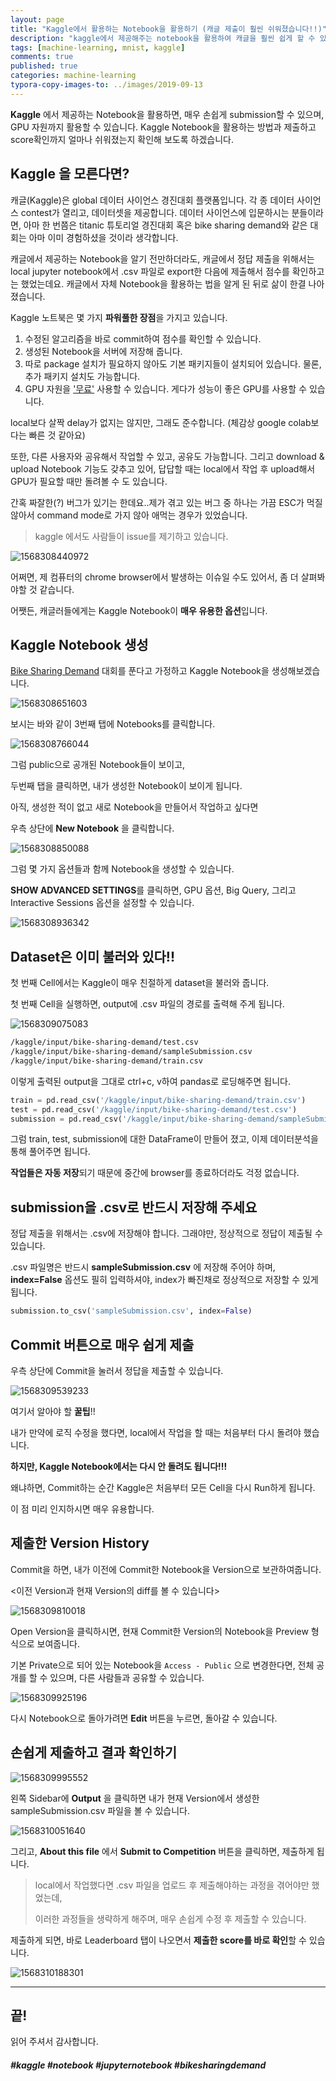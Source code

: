 ```yaml
---
layout: page
title: "Kaggle에서 활용하는 Notebook을 활용하기 (캐글 제출이 훨씬 쉬워졌습니다!!)"
description: "kaggle에서 제공해주는 notebook을 활용하여 캐글을 훨씬 쉽게 할 수 있는 방법에 대하여 알아보겠습니다."
tags: [machine-learning, mnist, kaggle]
comments: true
published: true
categories: machine-learning
typora-copy-images-to: ../images/2019-09-13
---
```




**Kaggle** 에서 제공하는 Notebook을 활용하면, 매우 손쉽게 submission할 수 있으며, GPU 자원까지 활용할 수 있습니다. Kaggle Notebook을 활용하는 방법과 제출하고 score확인까지 얼마나 쉬워졌는지 확인해 보도록 하겠습니다.



## Kaggle 을 모른다면?

캐글(Kaggle)은 global 데이터 사이언스 경진대회 플랫폼입니다. 각 종 데이터 사이언스 contest가 열리고, 데이터셋을 제공합니다. 데이터 사이언스에 입문하시는 분들이라면, 아마 한 번쯤은 titanic 튜토리얼 경진대회 혹은 bike sharing demand와 같은 대회는 아마 이미 경험하셨을 것이라 생각합니다.

캐글에서 제공하는 Notebook을 알기 전만하더라도, 캐글에서 정답 제출을 위해서는 local jupyter notebook에서 .csv 파일로 export한 다음에 제출해서 점수를 확인하고는 했었는데요. 캐글에서 자체 Notebook을 활용하는 법을 알게 된 뒤로 삶이 한결 나아졌습니다.

Kaggle 노트북은 몇 가지 **파워풀한 장점**을 가지고 있습니다.

1. 수정된 알고리즘을 바로 commit하여 점수를 확인할 수 있습니다.
2. 생성된 Notebook을 서버에 저장해 줍니다.
3. 따로 package 설치가 필요하지 않아도 기본 패키지들이 설치되어 있습니다. 물론, 추가 패키지 설치도 가능합니다.
4. GPU 자원을 <u>'무료'</u> 사용할 수 있습니다. 게다가 성능이 좋은 GPU를 사용할 수 있습니다.



local보다 살짝 delay가 없지는 않지만, 그래도 준수합니다. (체감상 google colab보다는 빠른 것 같아요)

또한, 다른 사용자와 공유해서 작업할 수 있고, 공유도 가능합니다. 그리고 download & upload Notebook 기능도 갖추고 있어, 답답할 때는 local에서 작업 후 upload해서 GPU가 필요할 때만 돌려볼 수 도 있습니다.

간혹 짜잘한(?) 버그가 있기는 한데요..제가 겪고 있는 버그 중 하나는 가끔 ESC가 먹질 않아서 command mode로 가지 않아 애먹는 경우가 있었습니다.



>  kaggle 에서도 사람들이 issue를 제기하고 있습니다.

![1568308440972](../images/2019-09-13/1568308440972.png)



어쩌면, 제 컴퓨터의 chrome browser에서 발생하는 이슈일 수도 있어서, 좀 더 살펴봐야할 것 같습니다.

어쨋든, 캐글러들에게는 Kaggle Notebook이 **매우 유용한 옵션**입니다.



## Kaggle Notebook 생성



[Bike Sharing Demand](https://www.kaggle.com/c/bike-sharing-demand) 대회를 푼다고 가정하고 Kaggle Notebook을 생성해보겠습니다.

![1568308651603](../images/2019-09-13/1568308651603.png)



보시는 바와 같이 3번째 탭에 Notebooks를 클릭합니다.



![1568308766044](../images/2019-09-13/1568308766044.png)



그럼 public으로 공개된 Notebook들이 보이고,

두번째 탭을 클릭하면, 내가 생성한 Notebook이 보이게 됩니다.

아직, 생성한 적이 없고 새로 Notebook을 만들어서 작업하고 싶다면

우측 상단에 **New Notebook** 을 클릭합니다.

![1568308850088](../images/2019-09-13/1568308850088.png)



그럼 몇 가지 옵션들과 함께 Notebook을 생성할 수 있습니다.

**SHOW ADVANCED SETTINGS**를 클릭하면, GPU 옵션, Big Query, 그리고 Interactive Sessions 옵션을 설정할 수 있습니다.



![1568308936342](../images/2019-09-13/1568308936342.png)



## Dataset은 이미 불러와 있다!!



첫 번째 Cell에서는 Kaggle이 매우 친절하게 dataset을 불러와 줍니다.

첫 번째 Cell을 실행하면, output에 .csv 파일의 경로를 출력해 주게 됩니다.



![1568309075083](../images/2019-09-13/1568309075083.png)



```bash
/kaggle/input/bike-sharing-demand/test.csv
/kaggle/input/bike-sharing-demand/sampleSubmission.csv
/kaggle/input/bike-sharing-demand/train.csv
```



이렇게 출력된 output을 그대로 ctrl+c, v하여 pandas로 로딩해주면 됩니다.



```python
train = pd.read_csv('/kaggle/input/bike-sharing-demand/train.csv')
test = pd.read_csv('/kaggle/input/bike-sharing-demand/test.csv')
submission = pd.read_csv('/kaggle/input/bike-sharing-demand/sampleSubmission.csv')
```



그럼 train, test, submission에 대한 DataFrame이 만들어 졌고, 이제 데이터분석을 통해 풀어주면 됩니다.

**작업들은 자동 저장**되기 때문에 중간에 browser를 종료하더라도 걱정 없습니다.



## submission을 .csv로 반드시 저장해 주세요



정답 제출을 위해서는 .csv에 저장해야 합니다. 그래야만, 정상적으로 정답이 제출될 수 있습니다.

.csv 파일명은 반드시 **sampleSubmission.csv** 에 저장해 주어야 하며, **index=False** 옵션도 필히 입력하셔야, index가 빠진채로 정상적으로 저장할 수 있게 됩니다.



```python
submission.to_csv('sampleSubmission.csv', index=False)
```



## Commit 버튼으로 매우 쉽게 제출



우측 상단에 Commit을 눌러서 정답을 제출할 수 있습니다.



![1568309539233](../images/2019-09-13/1568309539233.png)



여기서 알아야 할 **꿀팁**!!

내가 만약에 로직 수정을 했다면, local에서 작업을 할 때는 처음부터 다시 돌려야 했습니다.

**하지만, Kaggle Notebook에서는 다시 안 돌려도 됩니다!!!**

왜냐하면, Commit하는 순간 Kaggle은 처음부터 모든 Cell을 다시 Run하게 됩니다.

이 점 미리 인지하시면 매우 유용합니다.



## 제출한 Version History

Commit을 하면, 내가 이전에 Commit한 Notebook을 Version으로 보관하여줍니다.

<이전 Version과 현재 Version의 diff를 볼 수 있습니다>



![1568309810018](../images/2019-09-13/1568309810018.png)



Open Version을 클릭하시면, 현재 Commit한 Version의 Notebook을 Preview 형식으로 보여줍니다.

기본 Private으로 되어 있는 Notebook을 ```Access - Public``` 으로 변경한다면, 전체 공개를 할 수 있으며, 다른 사람들과 공유할 수 있습니다.

![1568309925196](../images/2019-09-13/1568309925196.png)



다시 Notebook으로 돌아가려면 **Edit** 버튼을 누르면, 돌아갈 수 있습니다.



## 손쉽게 제출하고 결과 확인하기



![1568309995552](../images/2019-09-13/1568309995552.png)



왼쪽 Sidebar에 **Output** 을 클릭하면 내가 현재 Version에서 생성한 sampleSubmission.csv 파일을 볼 수 있습니다.



![1568310051640](../images/2019-09-13/1568310051640.png)



그리고, **About this file** 에서 **Submit to Competition** 버튼을 클릭하면, 제출하게 됩니다.



> local에서 작업했다면 .csv 파일을 업로드 후 제출해야하는 과정을 겪어야만 했었는데, 
>
> 이러한 과정들을 생략하게 해주며, 매우 손쉽게 수정 후 제출할 수 있습니다.



제출하게 되면, 바로 Leaderboard 탭이 나오면서 **제출한 score를 바로 확인**할 수 있습니다.



![1568310188301](../images/2019-09-13/1568310188301.png)



<hr>

## 끝!



읽어 주셔서 감사합니다.



##### #kaggle #notebook #jupyternotebook #bikesharingdemand



